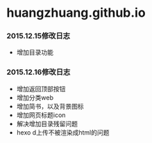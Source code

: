 # huangzhuang.github.io

### 2015.12.15修改日志
- 增加目录功能

### 2015.12.16修改日志
- 增加返回顶部按钮
- 增加分类web
- 增加简书，以及背景图标
- 增加网页标题icon
- 解决增加目录残留问题
- hexo d上传不被渲染成html的问题
